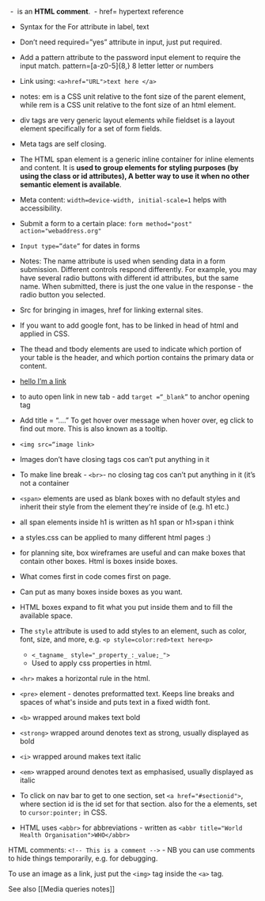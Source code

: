  - <!--  --> is an **HTML comment**.
 - href= hypertext reference
- Syntax for the For attribute in label, <label for = “”> text </label>
- Don’t need required=”yes” attribute in input, just put required. 
- Add a pattern attribute to the password input element to require the input match. pattern=[a-z0-5]{8,} 8 letter letter or numbers
- Link using: ```<a>href="URL">text here </a>```
- notes: em is a CSS unit relative to the font size of the parent element, while rem is a CSS unit relative to the font size of an html element. 
- div tags are very generic layout elements while fieldset is a layout element specifically for a set of form fields.
- Meta tags are self closing. 
- The HTML span element is a generic inline container for inline elements and content. It is **used to group elements for styling purposes (by using the class or id attributes), A better way to use it when no other semantic element is available**.
- Meta content: ```width=device-width, initial-scale=1``` helps with accessibility.
- Submit a form to a certain place: ```form method="post" action="webaddress.org"```
- ```Input type=”date”``` for dates in forms
- Notes: The name attribute is used when sending data in a form submission. Different controls respond differently. For example, you may have several radio buttons with different id attributes, but the same name. When submitted, there is just the one value in the response - the radio button you selected.
- Src for bringing in images, href for linking external sites. 
- If you want to add google font, has to be linked in head of html and applied in CSS. 
- The thead and tbody elements are used to indicate which portion of your table is the header, and which portion contains the primary data or content.
- <a href=“www.google.com”>hello I’m a link</a>
- to auto open link in new tab - add ```target =“_blank”``` to anchor opening tag 
- Add title = “….” To get hover over message when hover over, eg click to find out more. This is also known as a tooltip.
- ``<img src=“image link>`` 
- Images don’t have closing tags cos can’t put anything in it 
- To make line break - ``<br>``- no closing tag cos can’t put anything in it (it’s not a container
- ``<span>`` elements are used as blank boxes with no default styles and inherit their style from the 
element they're inside of (e.g. h1 etc.)
- all span elements inside h1 is written as h1 span or h1>span i think
- a styles.css can be applied to many different html pages :) 
- for planning site, box wireframes are useful and can make boxes that contain other boxes. Html is boxes inside boxes. 
- What comes first in code comes first on page. 
- Can put as many boxes inside boxes as you want. 
- HTML boxes expand to fit what you put inside them and to fill the available space. 
- The `style` attribute is used to add styles to an element, such as color, font, size, and more, e.g. ```<p style=color:red>text here<p>```
	- ``<_tagname_ style="_property_:_value;_">``
	- Used to apply css properties in html. 
- ``<hr>`` makes a horizontal rule in the html.
- ```<pre>``` element - denotes preformatted text. Keeps line breaks and spaces of what's inside and puts text in a fixed width font. 
- ``<b>`` wrapped around makes text bold
- ``<strong>`` wrapped around denotes text as strong, usually displayed as bold
- ``<i>`` wrapped around makes text italic
- ``<em>`` wrapped around denotes text as emphasised, usually displayed as italic

- To click on nav bar to get to one section, set `<a href="#sectionid">`, where section id is the id set for that section. also for the a elements, set to ``cursor:pointer;`` in CSS. 

- HTML uses ``<abbr>`` for abbreviations - written as ``<abbr title="World Health Organisation">WHO</abbr>``

HTML comments: ``<!-- This is a comment -->`` - NB you can use comments to hide things temporarily, e.g. for debugging. 

To use an image as a link, just put the `<img>` tag inside the `<a>` tag. 

See also [[Media queries notes]]
